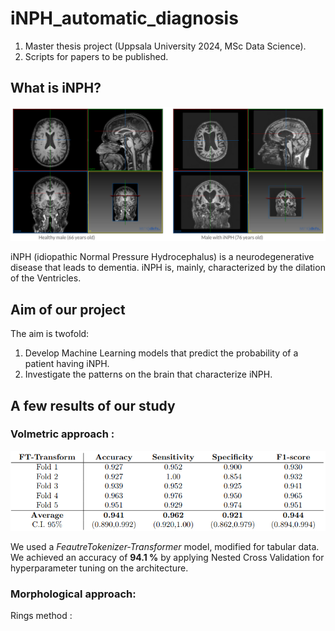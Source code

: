 # iNPH_automatic_diagnosis
1) Master thesis project (Uppsala University 2024, MSc Data Science).
2) Scripts for papers to be published.

## What is iNPH?
![healthy vs iNPH](./images/healthy_vs_iNPH.png)

iNPH (idiopathic Normal Pressure Hydrocephalus) is a neurodegenerative disease that leads to dementia. iNPH is, mainly, characterized by the dilation of the Ventricles.

## Aim of our project

The aim is twofold:

1) Develop Machine Learning models that predict the probability of a patient having iNPH.
2) Investigate the patterns on the brain that characterize iNPH.

## A few results of our study

### Volmetric approach :
![ftt folds](./images/FTTncv.png)

We used a *FeautreTokenizer-Transformer* model, modified for tabular data. We achieved an accuracy of **94.1 %** by applying Nested Cross Validation for hyperparameter tuning on the architecture.

### Morphological approach:
Rings method :

